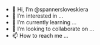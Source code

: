 - 👋 Hi, I’m @spannersloveskiera
- 👀 I’m interested in ...
- 🌱 I’m currently learning ...
- 💞️ I’m looking to collaborate on ...
- 📫 How to reach me ...

<!---
spannersloveskiera/spannersloveskiera is a ✨ special ✨ repository because its `README.md` (this file) appears on your GitHub profile.
You can click the Preview link to take a look at your changes.
--->
